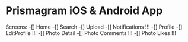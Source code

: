 # Prismagram iOS & Android App

Screens:
-[] Home
-[] Search
-[] Upload
-[] Notifications !!!
-[] Profile
-[] EditProfile !!!
-[] Photo Detail
-[] Photo Comments !!!
-[] Photo Likes !!!